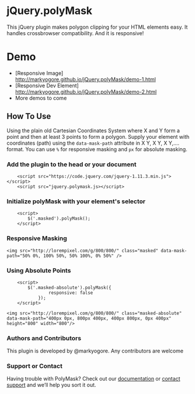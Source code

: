 # jQuery.polyMask
This jQuery plugin makes polygon clipping for your HTML elements easy. It handles crossbrowser compatibility. And it is responsive!

# Demo
* [Responsive Image] http://markyogore.github.io/jQuery.polyMask/demo-1.html
* [Responsive Dev Element] http://markyogore.github.io/jQuery.polyMask/demo-2.html
* More demos to come

## How To Use
Using the plain old Cartesian Coordinates System where X and Y form a point and then at least 3 points to form a polygon. Supply your element with coordinates (path) using the `data-mask-path` attribute in X Y, X Y, X Y,.... format. You can use `%` for responsive masking and `px` for absolute masking.

### Add the plugin to the head or your document
```
    <script src="https://code.jquery.com/jquery-1.11.3.min.js"></script>
    <script src="jquery.polymask.js></script>
```

### Initialize polyMask with your element's selector
```
    <script>
        $('.masked').polyMask();
    </script>
```

### Responsive Masking
`<img src="http://lorempixel.com/g/800/800/" class="masked" data-mask-path="50% 0%, 100% 50%, 50% 100%, 0% 50%" />`


### Using Absolute Points
```
    <script>
        $('.masked-absolute').polyMask({
                responsive: false
            });
    </script>
```

`<img src="http://lorempixel.com/g/800/800/" class="masked-absolute" data-mask-path="400px 0px, 800px 400px, 400px 800px, 0px 400px" height="800" width="800"/>`


### Authors and Contributors
This plugin is developed by @markyogore. Any contributors are welcome

### Support or Contact
Having trouble with PolyMask? Check out our [documentation](https://help.github.com/pages) or [contact support](https://github.com/contact) and we’ll help you sort it out.
